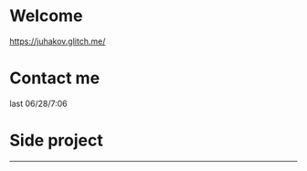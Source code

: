 Welcome
=================
https://juhakov.glitch.me/

# Contact me
last 06/28/7:06
# Side project
-------------------

